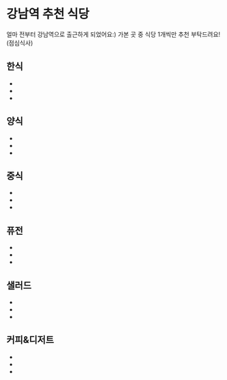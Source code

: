 # 강남역 추천 식당 
얼마 전부터 강남역으로 출근하게 되었어요:) 
가본 곳 중 식당 1개씩만 추천 부탁드려요! (점심식사)


## 한식 
-
-
-


## 양식
-
-
-

## 중식
-
-
-

## 퓨전
-
-
-


## 샐러드
-
-
-


## 커피&디저트
-
-
-
